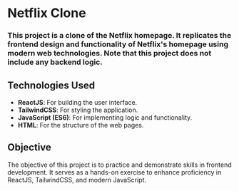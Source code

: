 # Netflix Clone

### This project is a clone of the Netflix homepage. It replicates the frontend design and functionality of Netflix's homepage using modern web technologies. Note that this project does not include any backend logic.

## Technologies Used
- **ReactJS**: For building the user interface.
- **TailwindCSS**: For styling the application.
- **JavaScript (ES6)**: For implementing logic and functionality.
- **HTML**: For the structure of the web pages.

## Objective
The objective of this project is to practice and demonstrate skills in frontend development. It serves as a hands-on exercise to enhance proficiency in ReactJS, TailwindCSS, and modern JavaScript.
